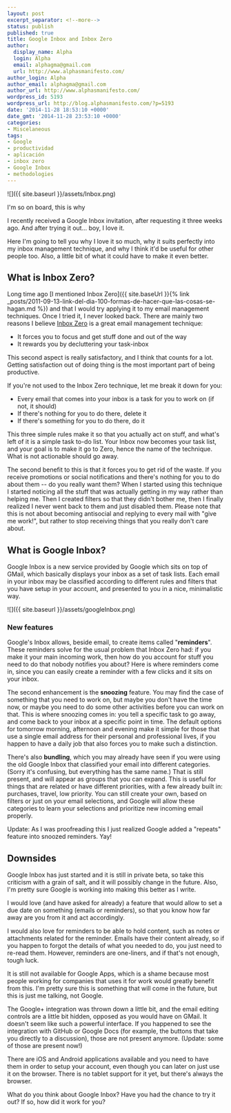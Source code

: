 ```yaml
---
layout: post
excerpt_separator: <!--more-->
status: publish
published: true
title: Google Inbox and Inbox Zero
author:
  display_name: Alpha
  login: Alpha
  email: alphagma@gmail.com
  url: http://www.alphasmanifesto.com/
author_login: Alpha
author_email: alphagma@gmail.com
author_url: http://www.alphasmanifesto.com/
wordpress_id: 5193
wordpress_url: http://blog.alphasmanifesto.com/?p=5193
date: '2014-11-28 18:53:10 +0000'
date_gmt: '2014-11-28 23:53:10 +0000'
categories:
- Miscelaneous
tags:
- Google
- productividad
- aplicación
- inbox zero
- Google Inbox
- methodologies
---
```


![]({{ site.baseurl }}/assets/Inbox.png)

I'm so on board, this is why


I recently received a Google Inbox invitation, after requesting it three weeks ago. And after trying it out... boy, I love it.

Here I'm going to tell you why I love it so much, why it suits perfectly into my inbox management technique, and why I think it'd be useful for other people too. Also, a little bit of what it could have to make it even better.

<!--more-->

## What is Inbox Zero?

Long time ago [I mentioned Inbox Zero]({{ site.baseUrl }}{% link _posts/2011-09-13-link-del-dia-100-formas-de-hacer-que-las-cosas-se-hagan.md %}) and that I would try applying it to my email management techniques. Once I tried it, I never looked back. There are mainly two reasons I believe [Inbox Zero](http://www.43folders.com/izero) is a great email management technique:

- It forces you to focus and get stuff done and out of the way
- It rewards you by decluttering your task-inbox

This second aspect is really satisfactory, and I think that counts for a lot. Getting satisfaction out of doing thing is the most important part of being productive.

If you're not used to the Inbox Zero technique, let me break it down for you:

- Every email that comes into your inbox is a task for you to work on (if not, it should)
- If there's nothing for you to do there, delete it
- If there's something for you to do there, do it

This three simple rules make it so that you actually act on stuff, and what's left of it is a simple task to-do list. Your Inbox now becomes your task list, and your goal is to make it go to Zero, hence the name of the technique. What is not actionable should go away.

The second benefit to this is that it forces you to get rid of the waste. If you receive promotions or social notifications and there's nothing for you to do about them -- do you really want them? When I started using this technique I started noticing all the stuff that was actually getting in my way rather than helping me. Then I created filters so that they didn't bother me, then I finally realized I never went back to them and just disabled them. Please note that this is not about becoming antisocial and replying to every mail with "give me work!", but rather to stop receiving things that you really don't care about.

## What is Google Inbox?

Google Inbox is a new service provided by Google which sits on top of GMail, which basically displays your inbox as a set of task lists. Each email in your inbox may be classified according to different rules and filters that you have setup in your account, and presented to you in a nice, minimalistic way.

![]({{ site.baseurl }}/assets/googleInbox.png)

### New features

Google's Inbox allows, beside email, to create items called "**reminders**". These reminders solve for the usual problem that Inbox Zero had: if you make it your main incoming work, then how do you account for stuff you need to do that nobody notifies you about? Here is where reminders come in, since you can easily create a reminder with a few clicks and it sits on your inbox.

The second enhancement is the **snoozing** feature. You may find the case of something that you need to work on, but maybe you don't have the time now, or maybe you need to do some other activities before you can work on that. This is where snoozing comes in:  you tell a specific task to go away, and come back to your inbox at a specific point in time. The default options for tomorrow morning, afternoon and evening make it simple for those that use a single email address for their personal and professional lives, if you happen to have a daily job that also forces you to make such a distinction.

There's also **bundling**, which you may already have seen if you were using the old Google Inbox that classified your email into different categories. (Sorry it's confusing, but everything has the same name.) That is still present, and will appear as groups that you can expand. This is useful for things that are related or have different priorities, with a few already built in: purchases, travel, low priority. You can still create your own, based on filters or just on your email selections, and Google will allow these categories to learn your selections and prioritize new incoming email properly.

Update: As I was proofreading this I just realized Google added a "repeats" feature into snoozed reminders. Yay!

## Downsides

Google Inbox has just started and it is still in private beta, so take this criticism with a grain of salt, and it will possibly change in the future. Also, I'm pretty sure Google is working into making this better as I write.

I would love (and have asked for already) a feature that would allow to set a due date on something (emails or reminders), so that you know how far away are you from it and act accordingly.

I would also love for reminders to be able to hold content, such as notes or attachments related for the reminder. Emails have their content already, so if you happen to forgot the details of what you needed to do, you just need to re-read them. However, reminders are one-liners, and if that's not enough, tough luck.

It is still not available for Google Apps, which is a shame because most people working for companies that uses it for work would greatly benefit from this. I'm pretty sure this is something that will come in the future, but this is just me talking, not Google.

The Google+ integration was thrown down a little bit, and the email editing controls are a little bit hidden, opposed as you would have on GMail. It doesn't seem like such a powerful interface. If you happened to see the integration with GitHub or Google Docs (for example, the buttons that take you directly to a discussion), those are not present anymore. (Update: some of those are present now!)

There are iOS and Android applications available and you need to have them in order to setup your account, even though you can later on just use it on the browser. There is no tablet support for it yet, but there's always the browser.

What do you think about Google Inbox? Have you had the chance to try it out? If so, how did it work for you?
